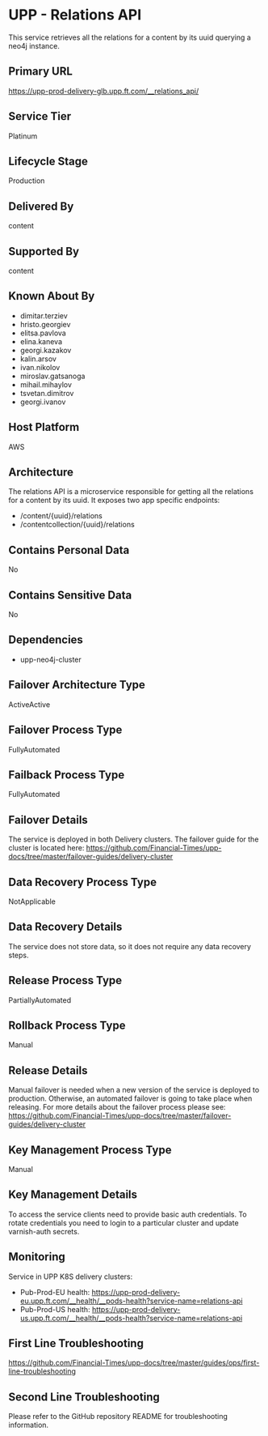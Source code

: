 # UPP - Relations API

This service retrieves all the relations for a content by its uuid querying a neo4j instance.

## Primary URL

<https://upp-prod-delivery-glb.upp.ft.com/__relations_api/>

## Service Tier

Platinum

## Lifecycle Stage

Production

## Delivered By

content

## Supported By

content

## Known About By

- dimitar.terziev
- hristo.georgiev
- elitsa.pavlova
- elina.kaneva
- georgi.kazakov
- kalin.arsov
- ivan.nikolov
- miroslav.gatsanoga
- mihail.mihaylov
- tsvetan.dimitrov
- georgi.ivanov

## Host Platform

AWS

## Architecture

The relations API is a microservice responsible for getting all the relations for a content by its uuid. It exposes two app specific endpoints:  
- /content/{uuid}/relations  
- /contentcollection/{uuid}/relations

## Contains Personal Data

No

## Contains Sensitive Data

No

## Dependencies

- upp-neo4j-cluster

## Failover Architecture Type

ActiveActive

## Failover Process Type

FullyAutomated

## Failback Process Type

FullyAutomated

## Failover Details

The service is deployed in both Delivery clusters.
The failover guide for the cluster is located here:
<https://github.com/Financial-Times/upp-docs/tree/master/failover-guides/delivery-cluster>

## Data Recovery Process Type

NotApplicable

## Data Recovery Details

The service does not store data, so it does not require any data recovery steps.

## Release Process Type

PartiallyAutomated

## Rollback Process Type

Manual

## Release Details

Manual failover is needed when a new version of
the service is deployed to production.
Otherwise, an automated failover is going to take place when releasing.
For more details about the failover process please see: <https://github.com/Financial-Times/upp-docs/tree/master/failover-guides/delivery-cluster>

## Key Management Process Type

Manual

## Key Management Details

To access the service clients need to provide basic auth credentials.
To rotate credentials you need to login to a particular cluster and update varnish-auth secrets.

## Monitoring

Service in UPP K8S delivery clusters:

- Pub-Prod-EU health: <https://upp-prod-delivery-eu.upp.ft.com/__health/__pods-health?service-name=relations-api>
- Pub-Prod-US health: <https://upp-prod-delivery-us.upp.ft.com/__health/__pods-health?service-name=relations-api>

## First Line Troubleshooting

<https://github.com/Financial-Times/upp-docs/tree/master/guides/ops/first-line-troubleshooting>

## Second Line Troubleshooting

Please refer to the GitHub repository README for troubleshooting information.
